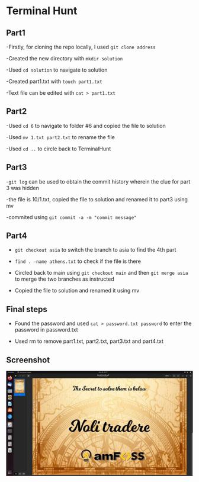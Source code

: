 # Terminal Hunt

## Part1
-Firstly, for cloning the repo locally, I used ```git clone address```

-Created the new directory with ```mkdir solution```
  
-Used ```cd solution``` to navigate to solution
  
-Created part1.txt with ```touch part1.txt```

-Text file can be edited with ```cat > part1.txt```


## Part2
-Used ```cd 6``` to navigate to folder #6 and copied the file to solution
  
-Used ```mv 1.txt part2.txt``` to rename the file
  
-Used ```cd ..``` to circle back to TerminalHunt

## Part3
-```git log``` can be used to obtain the commit history wherein the clue for part 3 was hidden
  
-the file is 10/1.txt, copied the file to solution and renamed it to part3 using mv
  
-commited using ```git commit -a -m "commit message"```


## Part4  
- ```git checkout asia``` to switch the branch to asia to find the 4th part
  
- ```find . -name athens.txt``` to check if the file is there
  
- Circled back to main using ```git checkout main``` and then ```git merge asia``` to merge the two branches as instructed
  
- Copied the file to solution and renamed it using mv


## Final steps  
- Found the password and used ```cat > password.txt password``` to enter the password in password.txt
  
- Used rm to remove part1.txt, part2.txt, part3.txt and part4.txt
  
 
 ## Screenshot
 ![image](https://github.com/DeadlockVector/amfoss-Tasks/blob/main/Task-02/Screenshot%20from%202022-11-28%2022-17-10.png)
  
